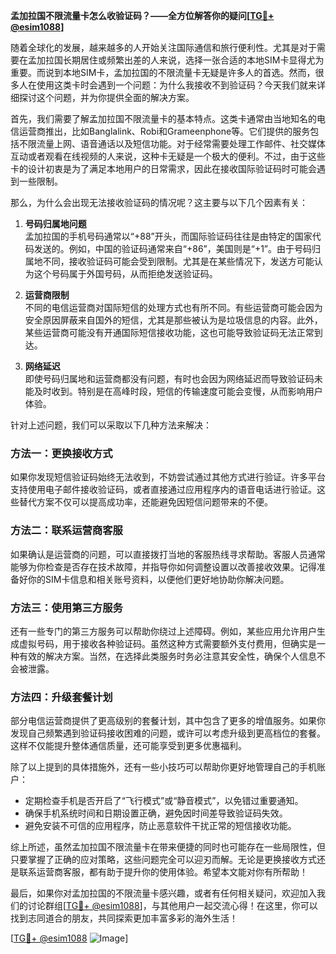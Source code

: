 **孟加拉国不限流量卡怎么收验证码？——全方位解答你的疑问[[TG💪+ @esim1088](https://t.me/s/esim1088)]**

随着全球化的发展，越来越多的人开始关注国际通信和旅行便利性。尤其是对于需要在孟加拉国长期居住或频繁出差的人来说，选择一张合适的本地SIM卡显得尤为重要。而说到本地SIM卡，孟加拉国的不限流量卡无疑是许多人的首选。然而，很多人在使用这类卡时会遇到一个问题：为什么我接收不到验证码？今天我们就来详细探讨这个问题，并为你提供全面的解决方案。

首先，我们需要了解孟加拉国不限流量卡的基本特点。这类卡通常由当地知名的电信运营商推出，比如Banglalink、Robi和Grameenphone等。它们提供的服务包括不限流量上网、语音通话以及短信功能。对于经常需要处理工作邮件、社交媒体互动或者观看在线视频的人来说，这种卡无疑是一个极大的便利。不过，由于这些卡的设计初衷是为了满足本地用户的日常需求，因此在接收国际验证码时可能会遇到一些限制。

那么，为什么会出现无法接收验证码的情况呢？这主要与以下几个因素有关：

1. **号码归属地问题**  
   孟加拉国的手机号码通常以“+88”开头，而国际验证码往往是由特定的国家代码发送的。例如，中国的验证码通常来自“+86”，美国则是“+1”。由于号码归属地不同，接收验证码可能会受到限制。尤其是在某些情况下，发送方可能认为这个号码属于外国号码，从而拒绝发送验证码。

2. **运营商限制**  
   不同的电信运营商对国际短信的处理方式也有所不同。有些运营商可能会因为安全原因屏蔽来自国外的短信，尤其是那些被认为是垃圾信息的内容。此外，某些运营商可能没有开通国际短信接收功能，这也可能导致验证码无法正常到达。

3. **网络延迟**  
   即使号码归属地和运营商都没有问题，有时也会因为网络延迟而导致验证码未能及时收到。特别是在高峰时段，短信的传输速度可能会变慢，从而影响用户体验。

针对上述问题，我们可以采取以下几种方法来解决：

### 方法一：更换接收方式  
如果你发现短信验证码始终无法收到，不妨尝试通过其他方式进行验证。许多平台支持使用电子邮件接收验证码，或者直接通过应用程序内的语音电话进行验证。这些替代方案不仅可以提高成功率，还能避免因短信问题带来的不便。

### 方法二：联系运营商客服  
如果确认是运营商的问题，可以直接拨打当地的客服热线寻求帮助。客服人员通常能够为你检查是否存在技术故障，并指导你如何调整设置以改善接收效果。记得准备好你的SIM卡信息和相关账号资料，以便他们更好地协助你解决问题。

### 方法三：使用第三方服务  
还有一些专门的第三方服务可以帮助你绕过上述障碍。例如，某些应用允许用户生成虚拟号码，用于接收各种验证码。虽然这种方式需要额外支付费用，但确实是一种有效的解决方案。当然，在选择此类服务时务必注意其安全性，确保个人信息不会被泄露。

### 方法四：升级套餐计划  
部分电信运营商提供了更高级别的套餐计划，其中包含了更多的增值服务。如果你发现自己频繁遇到验证码接收困难的问题，或许可以考虑升级到更高档位的套餐。这样不仅能提升整体通信质量，还可能享受到更多优惠福利。

除了以上提到的具体措施外，还有一些小技巧可以帮助你更好地管理自己的手机账户：

- 定期检查手机是否开启了“飞行模式”或“静音模式”，以免错过重要通知。
- 确保手机系统时间和日期设置正确，避免因时间差导致验证码失效。
- 避免安装不可信的应用程序，防止恶意软件干扰正常的短信接收功能。

综上所述，虽然孟加拉国不限流量卡在带来便捷的同时也可能存在一些局限性，但只要掌握了正确的应对策略，这些问题完全可以迎刃而解。无论是更换接收方式还是联系运营商客服，都有助于提升你的使用体验。希望本文能对你有所帮助！

最后，如果你对孟加拉国的不限流量卡感兴趣，或者有任何相关疑问，欢迎加入我们的讨论群组[[TG💪+ @esim1088](https://t.me/s/esim1088)]，与其他用户一起交流心得！在这里，你可以找到志同道合的朋友，共同探索更加丰富多彩的海外生活！

[[TG💪+ @esim1088](https://t.me/s/esim1088) ![Image](https://i.postimg.cc/4NQfJmqS/Snipaste-2025-05-13-00-14-12.png)]